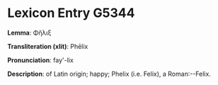 # Lexicon Entry G5344

**Lemma**: Φῆλιξ

**Transliteration (xlit)**: Phēlix

**Pronunciation**: fay'-lix

**Description**:
of Latin origin; happy; Phelix (i.e. Felix), a Roman:--Felix.
